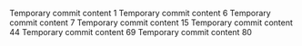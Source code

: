 Temporary commit content 1
Temporary commit content 6
Temporary commit content 7
Temporary commit content 15
Temporary commit content 44
Temporary commit content 69
Temporary commit content 80
